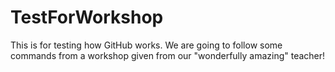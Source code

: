 # TestForWorkshop

This is for testing how GitHub works. We are going to follow some commands from a workshop given from our "wonderfully amazing" teacher!
